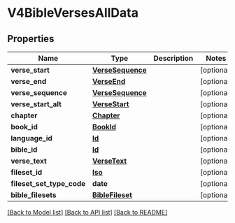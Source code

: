 # V4BibleVersesAllData

## Properties
Name | Type | Description | Notes
------------ | ------------- | ------------- | -------------
**verse_start** | [**VerseSequence**](VerseSequence.md) |  | [optional] 
**verse_end** | [**VerseEnd**](VerseEnd.md) |  | [optional] 
**verse_sequence** | [**VerseSequence**](VerseSequence.md) |  | [optional] 
**verse_start_alt** | [**VerseStart**](VerseStart.md) |  | [optional] 
**chapter** | [**Chapter**](Chapter.md) |  | [optional] 
**book_id** | [**BookId**](BookId.md) |  | [optional] 
**language_id** | [**Id**](Id.md) |  | [optional] 
**bible_id** | [**Id**](Id.md) |  | [optional] 
**verse_text** | [**VerseText**](VerseText.md) |  | [optional] 
**fileset_id** | [**Iso**](Iso.md) |  | [optional] 
**fileset_set_type_code** | **date** |  | [optional] 
**bible_filesets** | [**BibleFileset**](BibleFileset.md) |  | [optional] 

[[Back to Model list]](../README.md#documentation-for-models) [[Back to API list]](../README.md#documentation-for-api-endpoints) [[Back to README]](../README.md)


